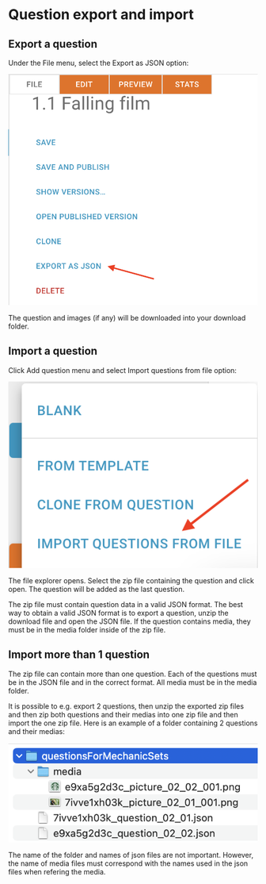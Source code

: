 # Question export and import

## Export a question

Under the File menu, select the Export as JSON option:

![export question menu item](images/export_question.png)

The question and images (if any) will be downloaded into your download folder.

## Import a question

Click Add question menu and select Import questions from file option:

![import question menu item](images/import_question.png)

The file explorer opens. Select the zip file containing the question and click open. The question will be added as the last question.

The zip file must contain question data in a valid JSON format. The best way to obtain a valid JSON format is to export a question, unzip the download file and open the JSON file. If the question contains media, they must be in the media folder inside of the zip file.

## Import more than 1 question

The zip file can contain more than one question. Each of the questions must be in the JSON file and in the correct format. All media must be in the media folder.

It is possible to e.g. export 2 questions, then unzip the exported zip files and then zip both questions and their medias into one zip file and then import the one zip file. Here is an example of a folder containing 2 questions and their medias:

![import multiple questions](images/question_import_multiple.png)

The name of the folder and names of json files are not important. However, the name of media files must correspond with the names used in the json files when refering the media.